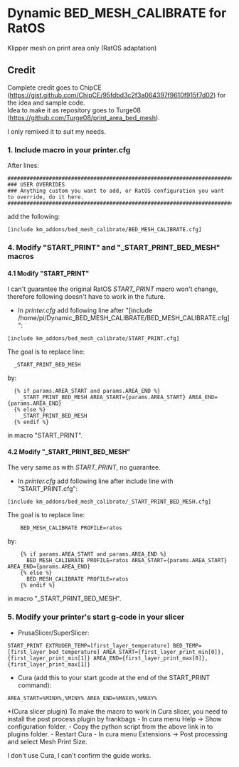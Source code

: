 # Dynamic BED_MESH_CALIBRATE for RatOS
Klipper mesh on print area only (RatOS adaptation)

## Credit
Complete credit goes to ChipCE (https://gist.github.com/ChipCE/95fdbd3c2f3a064397f9610f915f7d02) for the idea and sample code.\
Idea to make it as repository goes to Turge08 (https://github.com/Turge08/print_area_bed_mesh).

I only remixed it to suit my needs.

### 1. Include macro in your printer.cfg
After lines:
```
#############################################################################################################
### USER OVERRIDES
### Anything custom you want to add, or RatOS configuration you want to override, do it here.
#############################################################################################################
```
add the following:
```
[include km_addons/bed_mesh_calibrate/BED_MESH_CALIBRATE.cfg]
```
### 4. Modify "START_PRINT" and "_START_PRINT_BED_MESH" macros
#### 4.1 Modify "START_PRINT"
I can't guarantee the original RatOS *START_PRINT* macro won't change, therefore following doesn't have to work in the future.
- In *printer.cfg* add following line after "[include /home/pi/Dynamic_BED_MESH_CALIBRATE/BED_MESH_CALIBRATE.cfg]":
```
[include km_addons/bed_mesh_calibrate/START_PRINT.cfg]
```
The goal is to replace line:
```
  _START_PRINT_BED_MESH
```
by:
```
  {% if params.AREA_START and params.AREA_END %}
    _START_PRINT_BED_MESH AREA_START={params.AREA_START} AREA_END={params.AREA_END}
  {% else %}
    _START_PRINT_BED_MESH
  {% endif %}
```
in macro "START_PRINT".

#### 4.2 Modify "_START_PRINT_BED_MESH"
The very same as with *START_PRINT*, no guarantee.
- In *printer.cfg* add following line after include line with "START_PRINT.cfg":
```
[include km_addons/bed_mesh_calibrate/_START_PRINT_BED_MESH.cfg]
```
The goal is to replace line:
```
    BED_MESH_CALIBRATE PROFILE=ratos
```
by:
```
    {% if params.AREA_START and params.AREA_END %}
      BED_MESH_CALIBRATE PROFILE=ratos AREA_START={params.AREA_START} AREA_END={params.AREA_END}
    {% else %}
      BED_MESH_CALIBRATE PROFILE=ratos
    {% endif %}
```
in macro "_START_PRINT_BED_MESH".

### 5. Modify your printer's start g-code in your slicer
- PrusaSlicer/SuperSlicer:
```
START_PRINT EXTRUDER_TEMP=[first_layer_temperature] BED_TEMP=[first_layer_bed_temperature] AREA_START={first_layer_print_min[0]},{first_layer_print_min[1]} AREA_END={first_layer_print_max[0]},{first_layer_print_max[1]}
```
- Cura (add this to your start gcode at the end of the START_PRINT command):
```
AREA_START=%MINX%,%MINY% AREA_END=%MAXX%,%MAXY%
```
*(Cura slicer plugin) To make the macro to work in Cura slicer, you need to install the post process plugin by frankbags - In cura menu Help -> Show configuration folder. - Copy the python script from the above link in to plugins folder. - Restart Cura - In cura menu Extensions -> Post processing and select Mesh Print Size.

I don't use Cura, I can't confirm the guide works.

